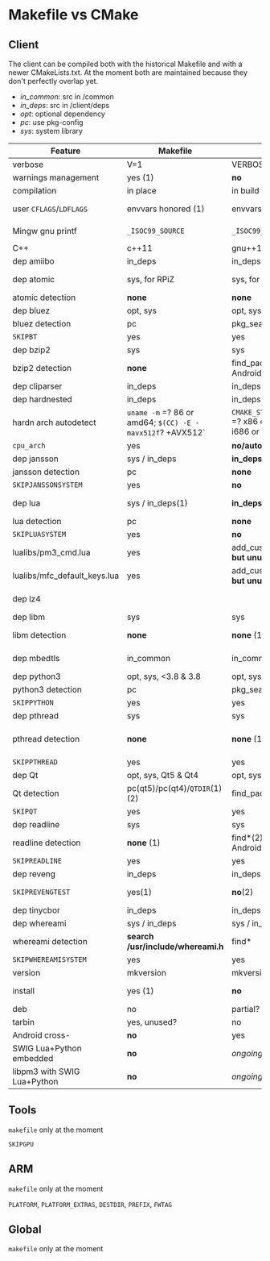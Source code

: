 # Makefile vs CMake

## Client

The client can be compiled both with the historical Makefile and with a newer CMakeLists.txt.
At the moment both are maintained because they don't perfectly overlap yet.

* *in_common*: src in /common
* *in_deps*: src in /client/deps
* *opt*: optional dependency
* *pc*: use pkg-config
* *sys*: system library

| Feature | Makefile | CMake | Remarks |
|-----|---|---|---|
| verbose | V=1 | VERBOSE=1 |   |
| warnings management | yes (1) | **no** | (1) cf Makefile.defs |
| compilation | in place | in build dir | |
| user `CFLAGS`/`LDFLAGS` | envvars honored (1) | envvars honored (2) | (1) also `LDLIBS` and `INCLUDES_CLIENT` for more tuning (2) only at first cmake call |
| Mingw gnu printf | `_ISOC99_SOURCE` | `_ISOC99_SOURCE` | and in cbor.h: `__attribute__((format (__MINGW_PRINTF_FORMAT, 2, 3)))`|
| C++ | c++11 | gnu++14 | |
| dep amiibo | in_deps | in_deps |   |
| dep atomic | sys, for RPiZ | sys, for RPiZ | `-Wl,--as-needed -latomic -Wl,--no-as-needed` unless OSX |
| atomic detection | **none** | **none** | |
| dep bluez | opt, sys | opt, sys |  |
| bluez detection | pc | pkg_search_module |   |
| `SKIPBT` | yes | yes |   |
| dep bzip2 | sys | sys |   |
| bzip2 detection | **none** | find_package, Android:gitclone | |
| dep cliparser | in_deps | in_deps |   |
| dep hardnested | in_deps | in_deps |   |
| hardn arch autodetect | `uname -m` =? 86 or amd64; `$(CC) -E -mavx512f`? +AVX512` |  `CMAKE_SYSTEM_PROCESSOR` =? x86 or x86_64 or i686 or AMD64 (1) | (1) currently it always includes AVX512 on Intel arch |
| `cpu_arch` | yes | **no/auto?** | e.g. `cpu_arch=generic` for cross-compilation
| dep jansson | sys / in_deps | **in_deps only** |   |
| jansson detection | pc | **none** |   |
| `SKIPJANSSONSYSTEM` | yes | **no** |   |
| dep lua | sys / in_deps(1) | **in_deps only**(2) | (1) manual def of `LUAPLATFORM` for mingw/macosx/linux (2) manual, different?, for Android too |
| lua detection | pc | **none** |   |
| `SKIPLUASYSTEM` | yes | **no** |   |
| lualibs/pm3_cmd.lua | yes | add_custom_command **but unused** | |
| lualibs/mfc_default_keys.lua | yes | add_custom_command **but unused** | |
| dep lz4 |  |  | (in_common) not yet used, future. See `get_lz4.sh` for upstream fetch & patch |
| dep libm | sys | sys | |
| libm detection | **none** | **none** (1) | (1) cf https://cmake.org/pipermail/cmake/2019-March/069168.html ? |
| dep mbedtls | in_common | in_common | no sys lib: missing support for CMAC in def conf (btw no .pc available) |
| dep python3 | opt, sys, <3.8 & 3.8 | opt, sys, <3.8 & 3.8 |   |
| python3 detection | pc | pkg_search_module | |
| `SKIPPYTHON`  | yes | yes |   |
| dep pthread | sys | sys |  |
| pthread detection | **none** | **none** (1) | (1) cf https://stackoverflow.com/questions/1620918/cmake-and-libpthread ? |
| `SKIPPTHREAD` | yes | yes | e.g. for termux |
| dep Qt | opt, sys, Qt5 & Qt4 | opt, sys, Qt5 |  |
| Qt detection | pc(qt5)/pc(qt4)/`QTDIR`(1) (2) | find_package(qt5) (3) | (1) if `QTDIR`: hardcode path (2) OSX: pkg-config hook for Brew (3) OSX: add search path|
| `SKIPQT` | yes | yes | |
| dep readline | sys  | sys |  |
| readline detection | **none** (1) | find*(2), Android:getzip | (1) OSX: hardcoded path (2) additional paths for OSX |
| `SKIPREADLINE` | yes | yes | CLI not fully functional without Readline |
| dep reveng | in_deps | in_deps | |
| `SKIPREVENGTEST` | yes(1) | **no**(2) | (1) e.g. if cross-compilation (2) tests aren't compiled/ran with cmake |
| dep tinycbor | in_deps | in_deps |   |
| dep whereami | sys / in_deps | sys / in_deps |   |
| whereami detection | **search /usr/include/whereami.h** | find* | no .pc available |
| `SKIPWHEREAMISYSTEM` | yes | yes |   |
| version | mkversion | mkversion | |
| install | yes (1) | **no** | (1) supports `DESTDIR`, `PREFIX`, `UDEV_PREFIX`. Installs resources as well, `INSTALL*RELPATH` |
| deb | no | partial? | |
| tarbin | yes, unused? | no | |
| Android cross- | **no** | yes | |
| SWIG Lua+Python embedded | **no** | *ongoing* | cf libpm3_experiments branch |
| libpm3 with SWIG Lua+Python| **no** | *ongoing* | cf libpm3_experiments branch |

## Tools

`makefile` only at the moment

`SKIPGPU`

## ARM

`makefile` only at the moment

`PLATFORM`, `PLATFORM_EXTRAS`, `DESTDIR`, `PREFIX`, `FWTAG`

## Global

`makefile` only at the moment

